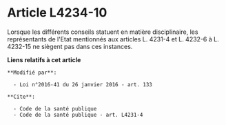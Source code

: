 # Article L4234-10

Lorsque les différents conseils statuent en matière disciplinaire, les représentants de l'Etat mentionnés aux articles L.
4231-4 et L. 4232-6 à L. 4232-15 ne siègent pas dans ces instances.

**Liens relatifs à cet article**

	**Modifié par**:

	  - Loi n°2016-41 du 26 janvier 2016 - art. 133

	**Cite**:

	  - Code de la santé publique
	  - Code de la santé publique - art. L4231-4
